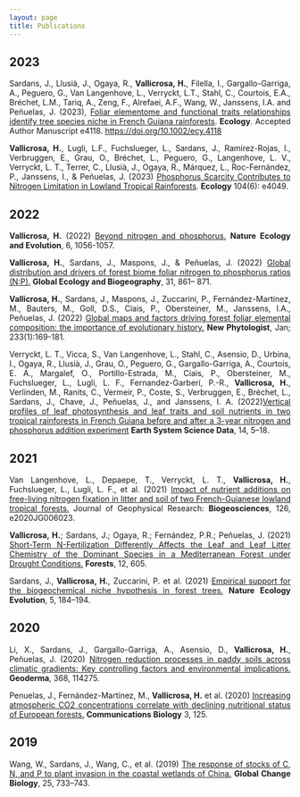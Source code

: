 ```yaml
---
layout: page
title: Publications
---
```

<style>body {text-align: justify}</style>
## 2023
<style>body {text-align: justify}</style>
Sardans, J., Llusià, J., Ogaya, R., **Vallicrosa, H.**, Filella, I., Gargallo-Garriga, A., Peguero, G., Van Langenhove, L., Verryckt, L.T., Stahl, C., Courtois, E.A., Bréchet, L.M., Tariq, A., Zeng, F., Alrefaei, A.F., Wang, W., Janssens, I.A. and Peñuelas, J. (2023), [Foliar elementome and functional traits relationships identify tree species niche in French Guiana rainforests](https://esajournals.onlinelibrary.wiley.com/doi/abs/10.1002/ecy.4118). **Ecology**. Accepted Author Manuscript e4118. https://doi.org/10.1002/ecy.4118

**Vallicrosa, H.**, Lugli, L.F., Fuchslueger, L., Sardans, J., Ramirez-Rojas, I., Verbruggen, E., Grau, O., Bréchet, L., Peguero, G., Langenhove, L. V., Verryckt, L. T., Terrer, C., Llusià, J., Ogaya, R., Márquez, L., Roc-Fernández, P., Janssens, I., & Peñuelas, J. (2023) [Phosphorus Scarcity Contributes to Nitrogen Limitation in Lowland Tropical Rainforests](https://doi.org/10.1002/ecy.4049). **Ecology** 104(6): e4049.

## 2022
<style>body {text-align: justify}</style>
**Vallicrosa, H.** (2022) [Beyond nitrogen and phosphorus.](https://www.nature.com/articles/s41559-022-01788-x#citeas) **Nature Ecology and Evolution**, 6, 1056-1057.

**Vallicrosa, H.**, Sardans, J., Maspons, J., & Peñuelas, J. (2022) [Global distribution and drivers of forest biome foliar nitrogen to phosphorus ratios (N:P).](https://doi.org/10.1111/geb.13457) **Global Ecology and Biogeography**, 31, 861– 871.
 
**Vallicrosa, H.**, Sardans, J., Maspons, J., Zuccarini, P., Fernández-Martínez, M., Bauters, M., Goll, D.S., Ciais, P., Obersteiner, M., Janssens, I.A., Peñuelas, J. (2022) [Global maps and factors driving forest foliar elemental composition: the importance of evolutionary history.](https://nph.onlinelibrary.wiley.com/doi/epdf/10.1111/nph.17771) **New Phytologist**, Jan; 233(1):169-181.

Verryckt, L. T., Vicca, S., Van Langenhove, L., Stahl, C., Asensio, D., Urbina, I., Ogaya, R., Llusià, J., Grau, O., Peguero, G., Gargallo-Garriga, A., Courtois, E. A., Margalef, O., Portillo-Estrada, M., Ciais, P., Obersteiner, M., Fuchslueger, L., Lugli, L. F., Fernandez-Garberí, P.-R., **Vallicrosa, H.**, Verlinden, M., Ranits, C., Vermeir, P., Coste, S., Verbruggen, E., Bréchet, L., Sardans, J., Chave, J., Peñuelas, J., and Janssens, I. A. (2022)[Vertical profiles of leaf photosynthesis and leaf traits and soil nutrients in two tropical rainforests in French Guiana before and after a 3-year nitrogen and phosphorus addition experiment](https://essd.copernicus.org/articles/14/5/2022/#&gid=1&pid=1) **Earth System Science Data**, 14, 5–18.

## 2021
 <style>body {text-align: justify}</style>
Van Langenhove, L., Depaepe, T., Verryckt, L. T., **Vallicrosa, H.**, Fuchslueger, L., Lugli, L. F., et al. (2021) [Impact of nutrient additions on free-living nitrogen fixation in litter and soil of two French-Guianese lowland tropical forests.](https://doi.org/10.1029/2020JG006023 ) Journal of Geophysical Research: **Biogeosciences**, 126, e2020JG006023.
  
**Vallicrosa, H.**; Sardans, J.; Ogaya, R.; Fernández, P.R.; Peñuelas, J. (2021) [Short-Term N-Fertilization Differently Affects the Leaf and Leaf Litter Chemistry of the Dominant Species in a Mediterranean Forest under Drought Conditions.](https://doi.org/10.3390/f12050605 ) **Forests**, 12, 605.

Sardans, J., **Vallicrosa, H.**, Zuccarini, P. et al. (2021)
[Empirical support for the biogeochemical niche hypothesis in forest trees.](https://doi.org/10.1038/s41559-020-01348-1) **Nature Ecology Evolution**, 5, 184–194.

## 2020
<style>body {text-align: justify}</style>
Li, X., Sardans, J., Gargallo-Garriga, A., Asensio, D., **Vallicrosa, H.**, Peñuelas, J. (2020) [Nitrogen reduction processes in paddy soils across climatic gradients: Key controlling factors and environmental implications.](https://doi.org/10.1016/j.geoderma.2020.114275) **Geoderma**, 368, 114275.

Penuelas, J., Fernández-Martínez, M., **Vallicrosa, H.** et al. (2020) [Increasing atmospheric CO2 concentrations correlate with declining nutritional status of European forests.](https://doi.org/10.1038/s42003-020-0839-y) **Communications Biology** 3, 125.

## 2019
<style>body {text-align: justify}</style>
Wang, W., Sardans, J., Wang, C., et al. (2019) [The response of stocks of C, N, and P to plant invasion in the coastal wetlands of China.](https://doi.org/10.1111/gcb.14491 ) **Global Change Biology**, 25, 733–743.
